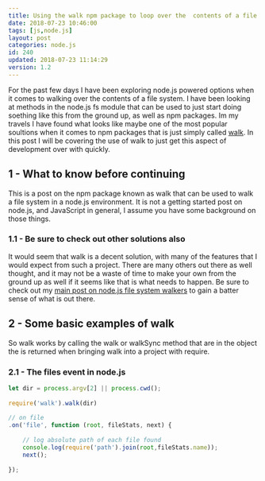 ```yaml
---
title: Using the walk npm package to loop over the  contents of a file system in node.js.
date: 2018-07-23 10:46:00
tags: [js,node.js]
layout: post
categories: node.js
id: 240
updated: 2018-07-23 11:14:29
version: 1.2
---
```


For the past few days I have been exploring node.js powered options when it comes to walking over the contents of a file system. I have been looking at methods in the node.js fs module that can be used to just start doing soething like this from the ground up, as well as npm packages. Im my travels I have found what looks like maybe one of the most popular soultions when it comes to npm packages that is just simply called [walk](https://www.npmjs.com/package/walk). In this post I will be covering the use of walk to just get this aspect of development over with quickly.

<!-- more -->

## 1 - What to know before continuing

This is a post on the npm package known as walk that can be used to walk a file system in a node.js environment. It is not a getting started post on node.js, and JavaScript in general, I assume you have some background on those things.

### 1.1 - Be sure to check out other solutions also

It would seem that walk is a decent solution, with many of the features that I would expect from such a project. There are many others out there as well thought, and it may not be a waste of time to make your own from the ground up as well if it seems like that is what needs to happen. Be sure to check out my [main post on node.js file system walkers](/2018/07/20/nodejs-ways-to-walk-a-file-system/) to gain a batter sense of what is out there.

## 2 - Some basic examples of walk 

So walk works by calling the walk or walkSync method that are in the object the is returned when bringing walk into a project with require.

### 2.1 - The files event in node.js

```js
let dir = process.argv[2] || process.cwd();
 
require('walk').walk(dir)
 
// on file
.on('file', function (root, fileStats, next) {
 
    // log absolute path of each file found
    console.log(require('path').join(root,fileStats.name));
    next();
 
});
```